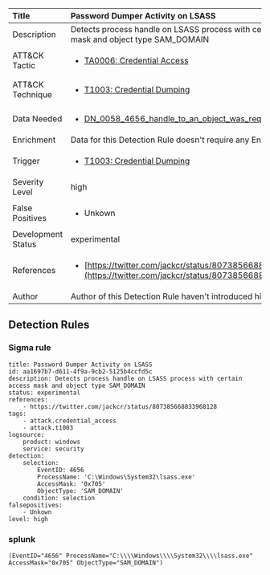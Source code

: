 | Title                | Password Dumper Activity on LSASS                                                                                                                                                 |
|:---------------------|:------------------------------------------------------------------------------------------------------------------------------------------------------------|
| Description          | Detects process handle on LSASS process with certain access mask and object type SAM_DOMAIN                                                                                                                                           |
| ATT&amp;CK Tactic    |  <ul><li>[TA0006: Credential Access](https://attack.mitre.org/tactics/TA0006)</li></ul>  |
| ATT&amp;CK Technique | <ul><li>[T1003: Credential Dumping](https://attack.mitre.org/techniques/T1003)</li></ul>  |
| Data Needed          | <ul><li>[DN_0058_4656_handle_to_an_object_was_requested](../Data_Needed/DN_0058_4656_handle_to_an_object_was_requested.md)</li></ul>  |
| Enrichment           |  Data for this Detection Rule doesn't require any Enrichments.  |
| Trigger              | <ul><li>[T1003: Credential Dumping](../Triggers/T1003.md)</li></ul>  |
| Severity Level       | high |
| False Positives      | <ul><li>Unkown</li></ul>  |
| Development Status   | experimental |
| References           | <ul><li>[https://twitter.com/jackcr/status/807385668833968128](https://twitter.com/jackcr/status/807385668833968128)</li></ul>  |
| Author               |  Author of this Detection Rule haven't introduced himself  |


## Detection Rules

### Sigma rule

```
title: Password Dumper Activity on LSASS
id: aa1697b7-d611-4f9a-9cb2-5125b4ccfd5c
description: Detects process handle on LSASS process with certain access mask and object type SAM_DOMAIN
status: experimental
references:
    - https://twitter.com/jackcr/status/807385668833968128
tags:
    - attack.credential_access
    - attack.t1003
logsource:
    product: windows
    service: security
detection:
    selection:
        EventID: 4656
        ProcessName: 'C:\Windows\System32\lsass.exe'
        AccessMask: '0x705'
        ObjectType: 'SAM_DOMAIN'
    condition: selection
falsepositives:
    - Unkown
level: high

```





### splunk
    
```
(EventID="4656" ProcessName="C:\\\\Windows\\\\System32\\\\lsass.exe" AccessMask="0x705" ObjectType="SAM_DOMAIN")
```



